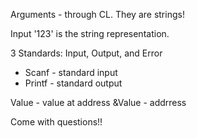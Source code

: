 Arguments - through CL. They are strings!

Input '123' is the string representation.

3 Standards: Input, Output, and Error
- Scanf - standard input
- Printf - standard output

Value - value at address
&Value - addrress

Come with questions!!

